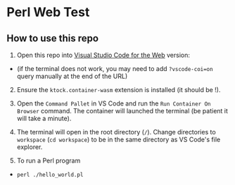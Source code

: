 # Perl Web Test

## How to use this repo
1. Open this repo into [Visual Studio Code for the Web](https://code.visualstudio.com/docs/editor/vscode-web) version:
  - (if the terminal does not work, you may need to add `?vscode-coi=on` query manually at the end of the URL)

2. Ensure the `ktock.container-wasm` extension is installed (it should be !).
3. Open the `Command Pallet` in VS Code and run the `Run Container On Browser` command. The container will launched the terminal (be patient it will take a minute).
4. The terminal will open in the root directory (`/`). Change directories to `workspace` (`cd workspace`) to be in the same directory as VS Code's file explorer. 

5. To run a Perl program
- `perl ./hello_world.pl`

